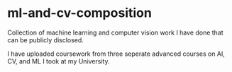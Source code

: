 # ml-and-cv-composition
Collection of machine learning and computer vision work I have done that can be publicly disclosed.

I have uploaded coursework from three seperate advanced courses on AI, CV, and ML I took at my University.
